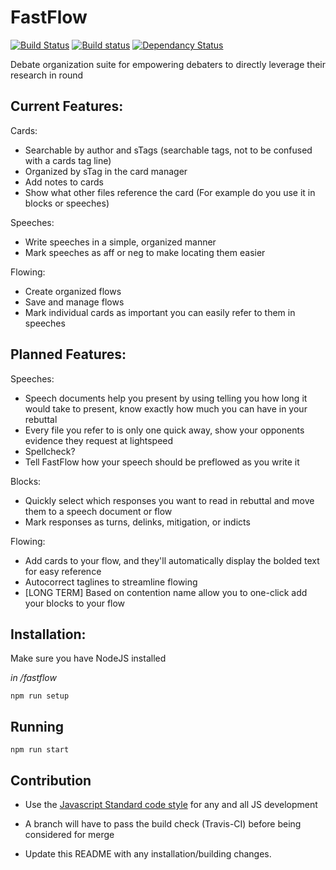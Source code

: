 # FastFlow
[![Build Status](https://travis-ci.org/FastFlowDebate/FastFlow.svg?branch=master)](https://travis-ci.org/FastFlowDebate/FastFlow)
[![Build status](https://ci.appveyor.com/api/projects/status/cg72fv9in3fe9gvk/branch/master?svg=true)](https://ci.appveyor.com/project/Zarkoix/fastflow/branch/master)
[![Dependancy Status](https://david-dm.org/FastFlowDebate/FastFlow.svg)](https://david-dm.org)

Debate organization suite for empowering debaters to directly leverage their research in round

## Current Features:

Cards:

* Searchable by author and sTags (searchable tags, not to be confused with a cards tag line)
* Organized by sTag in the card manager
* Add notes to cards
* Show what other files reference the card (For example do you use it in blocks or speeches)

Speeches:

* Write speeches in a simple, organized manner
* Mark speeches as aff or neg to make locating them easier

Flowing:

* Create organized flows
* Save and manage flows
* Mark individual cards as important you can easily refer to them in speeches

## Planned Features:

Speeches:

* Speech documents help you present by using telling you how long it would take to present, know exactly how much you can have in your rebuttal
* Every file you refer to is only one quick away, show your opponents evidence they request at lightspeed
* Spellcheck?
* Tell FastFlow how your speech should be preflowed as you write it


Blocks:

* Quickly select which responses you want to read in rebuttal and move them to a speech document or flow
* Mark responses as turns, delinks, mitigation, or indicts

Flowing:

* Add cards to your flow, and they'll automatically display the bolded text for easy reference
* Autocorrect taglines to streamline flowing
* [LONG TERM] Based on contention name allow you to one-click add your blocks to your flow

## Installation:
Make sure you have NodeJS installed

*in /fastflow*

    npm run setup

## Running

    npm run start

## Contribution

* Use the [Javascript Standard code style](https://github.com/feross/standard) for any and all JS development

* A branch will have to pass the build check (Travis-CI) before being considered for merge

* Update this README with any installation/building changes.
